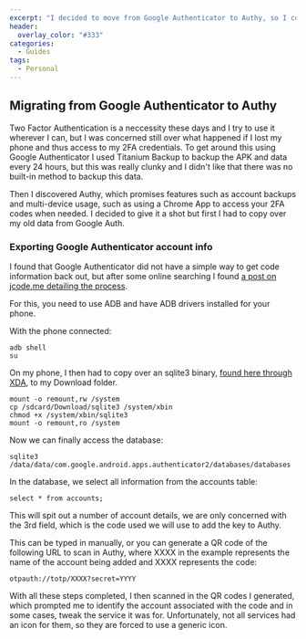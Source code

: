 ```yaml
---
excerpt: "I decided to move from Google Authenticator to Authy, so I could have more devices and a backup if I lost my phone"
header:
  overlay_color: "#333"
categories:
  - Guides 
tags:
  - Personal
---
```

## Migrating from Google Authenticator to Authy

Two Factor Authentication is a neccessity these days and I try to use it wherever I can, but I was concerned still over what happened if I lost my phone and thus access to my 2FA credentials. To get around this using Google Authenticator I used Titanium Backup to backup the APK and data every 24 hours, but this was really clunky and I didn't like that there was no built-in method to backup this data.

Then I discovered Authy, which promises features such as account backups and multi-device usage, such as using a Chrome App to access your 2FA codes when needed. I decided to give it a shot but first I had to copy over my old data from Google Auth.

### Exporting Google Authenticator account info
I found that Google Authenticator did not have a simple way to get code information back out, but after some online searching I found [a post on jcode.me detailing the process](https://jcode.me/migrate-from-google-authenticator-to-authy-android-5/). 

For this, you need to use ADB and have ADB drivers installed for your phone.

With the phone connected:

    adb shell
    su
    
On my phone, I then had to copy over an sqlite3 binary, [found here through XDA](http://forum.xda-developers.com/showpost.php?p=57143465&postcount=15), to my Download folder.

	mount -o remount,rw /system 
    cp /sdcard/Download/sqlite3 /system/xbin
    chmod +x /system/xbin/sqlite3
    mount -o remount,ro /system 
    
Now we can finally access the database:

	sqlite3 /data/data/com.google.android.apps.authenticator2/databases/databases
    
In the database, we select all information from the accounts table:

	select * from accounts;
    
This will spit out a number of account details, we are only concerned with the 3rd field, which is the code used we will use to add the key to Authy.

This can be typed in manually, or you can generate a QR code of the following URL to scan in Authy, where XXXX in the example represents the name of the account being added and XXXX represents the code:
	
    otpauth://totp/XXXX?secret=YYYY
    
With all these steps completed, I then scanned in the QR codes I generated, which prompted me to identify the account associated with the code and in some cases, tweak the service it was for. Unfortunately, not all services had an icon for them, so they are forced to use a generic icon.

	

